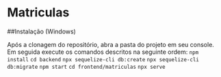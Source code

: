 # Matriculas

##Instalação (Windows)

Após a clonagem do repositório, abra a pasta do projeto em seu console. Em seguida execute os comandos descritos na seguinte ordem:
`npm install`
`cd backend`
`npx sequelize-cli db:create`
`npx sequelize-cli db:migrate`
`npm start`
`cd frontend/matriculas`
`npx serve`
